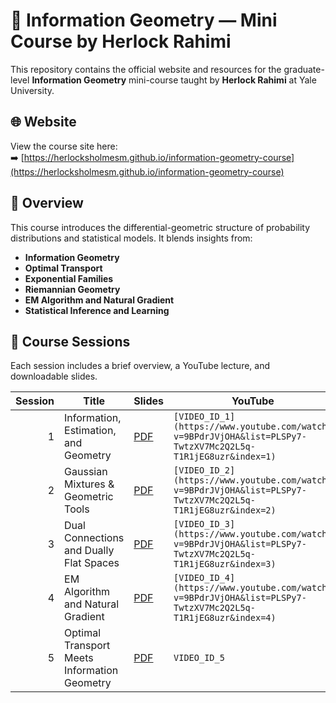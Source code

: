 # 📐 Information Geometry — Mini Course by Herlock Rahimi

This repository contains the official website and resources for the graduate-level **Information Geometry** mini-course taught by **Herlock Rahimi** at Yale University.

## 🌐 Website

View the course site here:  
➡️ [https://herlocksholmesm.github.io/information-geometry-course](https://herlocksholmesm.github.io/information-geometry-course)

## 📄 Overview

This course introduces the differential-geometric structure of probability distributions and statistical models. It blends insights from:
- **Information Geometry**
- **Optimal Transport**
- **Exponential Families**
- **Riemannian Geometry**
- **EM Algorithm and Natural Gradient**
- **Statistical Inference and Learning**

## 🎥 Course Sessions

Each session includes a brief overview, a YouTube lecture, and downloadable slides.

| Session | Title                                                 | Slides                                 | YouTube        |
|--------:|-------------------------------------------------------|----------------------------------------|----------------|
| 1       | Information, Estimation, and Geometry                 | [PDF](assets/slides/session1.pdf)      | `[VIDEO_ID_1](https://www.youtube.com/watch?v=9BPdrJVjOHA&list=PLSPy7-TwtzXV7Mc2Q2L5q-T1R1jEG8uzr&index=1)`   |
| 2       | Gaussian Mixtures & Geometric Tools                   | [PDF](assets/slides/session2.pdf)      | `[VIDEO_ID_2](https://www.youtube.com/watch?v=9BPdrJVjOHA&list=PLSPy7-TwtzXV7Mc2Q2L5q-T1R1jEG8uzr&index=2)`   |
| 3       | Dual Connections and Dually Flat Spaces               | [PDF](assets/slides/session3.pdf)      | `[VIDEO_ID_3](https://www.youtube.com/watch?v=9BPdrJVjOHA&list=PLSPy7-TwtzXV7Mc2Q2L5q-T1R1jEG8uzr&index=3)`   |
| 4       | EM Algorithm and Natural Gradient                     | [PDF](assets/slides/session4.pdf)      | `[VIDEO_ID_4](https://www.youtube.com/watch?v=9BPdrJVjOHA&list=PLSPy7-TwtzXV7Mc2Q2L5q-T1R1jEG8uzr&index=4)`   |
| 5       | Optimal Transport Meets Information Geometry          | [PDF](assets/slides/session5.pdf)      | `VIDEO_ID_5`   |


